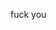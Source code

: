 <!--
# marginCalculator
a website to calculate margin,loss and profit for trades(crypto market,FOREX,etc..) 

# usage 

let's say you want to open a short poisiton

![alt text](https://github.com/slotfi909/marginCalculator/blob/main/images/img1.png?raw=true)

now,you may want to know what this position will cost you(whether it hit target price or stoploss)

all you need to do is to plug the numbers into the site and it will tell you all the details you'll need from this position

![alt text](https://github.com/slotfi909/marginCalculator/blob/main/images/img2.png?raw=true)
<details>
<summary>for further information about the inputs click here</summary>
<pre>
total: the total amount of money deposited in your account
specifiedMoney:the amount of money you want to specify to this position
(e.g. if you have 300$ in total and you want to open 2 positions, you may want to specify a maximum of 150$ to each of them)
risk: risk(percentage)
reward: reward(percentage)
leverage: position's leverage
fraction: the fraction of your total money that you're willing to risk
(e.g. if you have 1000$ and you put 7 as your fraction input, if your position hit an stoploss, you'll lose 1000/7=142.85$ in that position)
</pre>
</details>

you can change the numbers, see the different results, and go with the one which suits your risk management strategies best.

hope it'll help.
-->
fuck you
<!-- whole project is up and running here: http://margin.gigfa.com/index.html  -->


